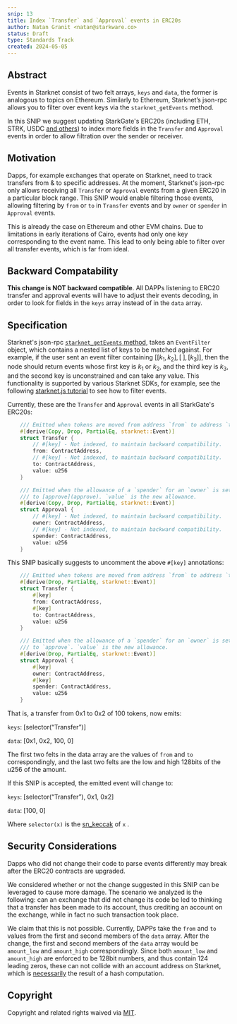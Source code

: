 ```yaml
---
snip: 13
title: Index `Transfer` and `Approval` events in ERC20s
author: Natan Granit <natan@starkware.co>
status: Draft
type: Standards Track
created: 2024-05-05
---
```


## Abstract

Events in Starknet consist of two felt arrays, `keys` and `data`, the former is analogous to topics on Ethereum. Similarly to Ethereum, Starknet’s json-rpc allows you to filter over event keys via the `starknet_getEvents` method.

In this SNIP we suggest updating StarkGate's ERC20s (including ETH, STRK, USDC [and others](https://github.com/starknet-io/starknet-addresses/blob/master/bridged_tokens/mainnet.json)) to index more fields in the `Transfer` and `Approval` events in order to allow filtration over the sender or receiver.

## Motivation

Dapps, for example exchanges that operate on Starknet, need to track transfers from & to specific addresses. At the moment, Starknet's json-rpc only allows receiving all `Transfer` or `Approval` events from a given ERC20 in a particular block range. This SNIP would enable filtering those events, allowing filtering by `from` or `to` in `Transfer` events and by `owner` or `spender` in `Approval` events.

This is already the case on Ethereum and other EVM chains. Due to limitations in early iterations of Cairo, events had only one key corresponding to the event name. This lead to only being able to filter over all transfer events, which is far from ideal.

## Backward Compatability

**This change is NOT backward compatible**. All DAPPs listening to ERC20 transfer and approval events will have to adjust their events decoding, in order to look for fields in the `keys` array instead of in the `data` array.

## Specification

Starknet's json-rpc [`starknet_getEvents` method](https://github.com/starkware-libs/starknet-specs/blob/76bdde23c7dae370a3340e40f7ca2ef2520e75b9/api/starknet_api_openrpc.json#L798), takes an `EventFilter` object, which contains a nested list of keys to be matched against. For example, if the user sent an event filter containing $\big[[k_1, k_2], [\;], [k_3]\big]$, then the node should return events whose first key is $k_1$ or $k_2$, and the third key is $k_3$, and the second key is unconstrained and can take any value. This functionality is supported by various Starknet SDKs, for example, see the following [starknet.js tutorial](https://www.starknetjs.com/docs/guides/events#without-transaction-hash) to see how to filter events.

Currently, these are the `Transfer` and `Approval` events in all StarkGate's ERC20s:

```rust
    /// Emitted when tokens are moved from address `from` to address `to`.
    #[derive(Copy, Drop, PartialEq, starknet::Event)]
    struct Transfer {
        // #[key] - Not indexed, to maintain backward compatibility.
        from: ContractAddress,
        // #[key] - Not indexed, to maintain backward compatibility.
        to: ContractAddress,
        value: u256
    }

    /// Emitted when the allowance of a `spender` for an `owner` is set by a call
    /// to [approve](approve). `value` is the new allowance.
    #[derive(Copy, Drop, PartialEq, starknet::Event)]
    struct Approval {
        // #[key] - Not indexed, to maintain backward compatibility.
        owner: ContractAddress,
        // #[key] - Not indexed, to maintain backward compatibility.
        spender: ContractAddress,
        value: u256
    }
```
This SNIP basically suggests to uncomment the above `#[key]` annotations:

```rust
    /// Emitted when tokens are moved from address `from` to address `to`.
    #[derive(Drop, PartialEq, starknet::Event)]
    struct Transfer {
        #[key]
        from: ContractAddress,
        #[key]
        to: ContractAddress,
        value: u256
    }

    /// Emitted when the allowance of a `spender` for an `owner` is set by a call
    /// to `approve`. `value` is the new allowance.
    #[derive(Drop, PartialEq, starknet::Event)]
    struct Approval {
        #[key]
        owner: ContractAddress,
        #[key]
        spender: ContractAddress,
        value: u256
    }
```
That is, a transfer from 0x1 to 0x2 of 100 tokens, now emits:

`keys`: [selector(“Transfer”)]

`data`: [0x1, 0x2, 100, 0]

The first two felts in the data array are the values of `from` and `to` correspondingly, and the last two felts are the low and high 128bits of the u256 of the amount.

If this SNIP is accepted, the emitted event will change to:

`keys`: [selector(“Transfer”), 0x1, 0x2]

`data`: [100, 0]

Where `selector(x)` is the [sn_keccak](https://docs.starknet.io/documentation/architecture_and_concepts/Cryptography/hash-functions/#starknet_keccak) of `x`    .

## Security Considerations

Dapps who did not change their code to parse events differently may break after the ERC20 contracts are upgraded.

We considered whether or not the change suggested in this SNIP can be leveraged to cause more damage. The scenario we analyzed is the following: can an exchange that did not change its code be led to thinking that a transfer has been made to its account, thus crediting an account on the exchange, while in fact no such transaction took place.

We claim that this is not possible. Currently, DAPPs take the `from` and `to` values from the first and second members of the `data` array. After the change, the first and second members of the `data` array would be `amount_low` and `amount_high` correspondingly. Since both `amount_low` and `amount_high` are enforced to be 128bit numbers, and thus contain 124 leading zeros, these can not collide with an account address on Starknet, which is [necessarily](https://docs.starknet.io/documentation/architecture_and_concepts/Smart_Contracts/contract-address/) the result of a hash computation.

## Copyright

Copyright and related rights waived via [MIT](../LICENSE).
